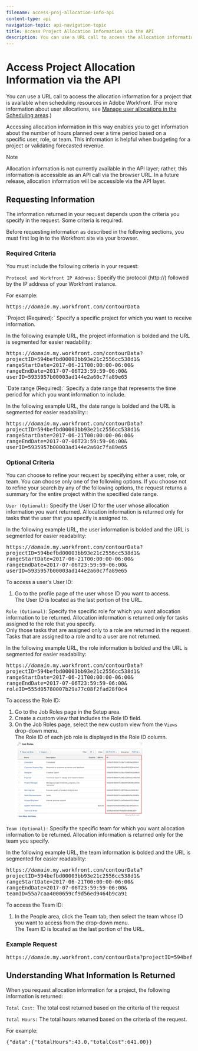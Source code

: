 ```yaml
---
filename: access-proj-allocation-info-api
content-type: api
navigation-topic: api-navigation-topic
title: Access Project Allocation Information via the API
description: You can use a URL call to access the allocation information for a project that is available when scheduling resources in Adobe Workfront. (For more information about user allocations, see Manage user allocations in the Scheduling areas.)
---
```


# Access Project Allocation Information via the API

You can use a URL call to access the&nbsp;allocation information for a project that is available when scheduling resources in Adobe Workfront. (For more information about user allocations, see [Manage user allocations in the Scheduling areas](../../resource-mgmt/resource-scheduling/manage-allocations-scheduling-areas.md).)

Accessing&nbsp;allocation information in this way enables you to get information about the number of hours planned over a time period based on a specific&nbsp;user, role, or team. This information is helpful when budgeting for a project or validating forecasted&nbsp;revenue.

>[!NOTE]
>
>Allocation information is not currently available in the API layer; rather, this information is accessible as an API call via the browser URL. In a future release, allocation information will be accessible via the API layer.

## Requesting Information

The information returned in your request depends upon the criteria you specify in the request. Some criteria is required.

Before requesting information as described in the following sections, you must first log in to the Workfront site&nbsp;via your browser.&nbsp;

### Required Criteria

You must include&nbsp;the following criteria in your request:

`Protocol and Workfront IP Address:` Specify the protocol (http://) followed by&nbsp;the IP address of your Workfront instance.&nbsp;

For example:
<pre>https://<em>domain</em>.my.workfront.com/contourData</pre>`Project (Required):`&nbsp;Specify a specific project for which you want to receive information.

In the following example URL, the project information is bolded&nbsp;and the URL is segmented for easier&nbsp;readability:
<pre>https://<em>domain</em>.my.workfront.com/contourData?<br><span class="bold">projectID=594befbd00003bb93e21c2556cc538d1</span>&<br>rangeStartDate=2017-06-21T00:00:00-06:00&<br>rangeEndDate=2017-07-06T23:59:59-06:00&<br>userID=5935957b00003ad144e2a60c7fa89e65</pre>`Date range (Required):`&nbsp;Specify a date range that represents the time period for which you want information to include.

In the following example URL, the date&nbsp;range is bolded&nbsp;and the URL is segmented for easier&nbsp;readability::
<pre>https://<em>domain</em>.my.workfront.com/contourData?<br>projectID=594befbd00003bb93e21c2556cc538d1&<br><span class="bold">rangeStartDate=2017-06-21T00:00:00-06:00&<br>rangeEndDate=2017-07-06T23:59:59-06:00</span>&<br>userID=5935957b00003ad144e2a60c7fa89e65</pre>

### Optional Criteria

You can choose to refine your request by specifying&nbsp;either a user, role, or team. You can choose only one of the following options. If you choose not to refine your search by any of the following options, the request returns a summary for the entire project within the specified date range.

`User (Optional):`&nbsp;Specify the User ID for&nbsp;the user whose allocation information you want returned. Allocation information is returned only for tasks that the user that you specify is assigned to.

In the following example URL, the user&nbsp;information is bolded&nbsp;and the URL is segmented for easier&nbsp;readability:
<pre>https://<em>domain</em>.my.workfront.com/contourData?<br>projectID=594befbd00003bb93e21c2556cc538d1&<br>rangeStartDate=2017-06-21T00:00:00-06:00&<br>rangeEndDate=2017-07-06T23:59:59-06:00&<br><span class="bold">userID=5935957b00003ad144e2a60c7fa89e65</span></pre>To access a user's User ID:

1. Go to the profile page of the user whose ID you want to access.   
   The User ID is located as the last portion&nbsp;of the URL.

`Role (Optional)`: Specify the specific role for which you want allocation information to be returned. Allocation information is returned only for tasks assigned to the role that you specify.  
Only those tasks that are assigned only to a role are returned in the request. Tasks that are assigned to a role and to a user are not returned.

In the following example URL, the role&nbsp;information is bolded&nbsp;and the URL is segmented for easier&nbsp;readability:
<pre>https://<em>domain</em>.my.workfront.com/contourData?<br>projectID=594befbd00003bb93e21c2556cc538d1&<br>rangeStartDate=2017-06-21T00:00:00-06:00&<br>rangeEndDate=2017-07-06T23:59:59-06:00&<br><span class="bold">roleID=555d05780007b29a77c08f2fad28f0c4</span></pre>To access the Role ID:

1. Go to the Job Roles page in the Setup area.
1. Create a custom view that includes the Role ID field.
1. On the Job Roles page, select the new custom view from the `Views` drop-down menu.  
   The Role ID of each job role is displayed in the Role ID column.  
   ![jobrole_id.png](assets/jobrole-id-350x213.png)

`Team (Optional):`&nbsp;Specify the specific team&nbsp;for which you want allocation information to be returned. Allocation information is returned only for the team&nbsp;you specify.&nbsp;&nbsp;

In the following example URL, the team&nbsp;information is bolded&nbsp;and the URL is segmented for easier&nbsp;readability:
<pre>https://<em>domain</em>.my.workfront.com/contourData?<br>projectID=594befbd00003bb93e21c2556cc538d1&<br>rangeStartDate=2017-06-21T00:00:00-06:00&<br>rangeEndDate=2017-07-06T23:59:59-06:00&<br><span class="bold">teamID=55a7caa4000659cf9d56ed9464b9ca91</span></pre>To access the Team ID:

1. In the People area, click the Team tab, then select the team whose ID you want to access from the drop-down menu.  
   The Team&nbsp;ID is located as the last portion&nbsp;of the URL.&nbsp;

### Example Request

<pre>https://<em>domain</em>.my.workfront.com/contourData?projectID=594befbd00003bb93e21c2556cc538d1&rangeStartDate=2017-06-21T00:00:00-06:00&rangeEndDate=2017-07-06T23:59:59-06:00&userID=5935957b00003ad144e2a60c7fa89e65</pre>

## Understanding What Information Is Returned

When you request allocation information for a project, the following information is returned:

`Total Cost:` The total cost returned based on the criteria of the request

`Total Hours:` The total hours returned based on the criteria of the request.

For example:
<pre>{"data":{"totalHours":43.0,"totalCost":641.00}}</pre>&nbsp;

&nbsp;&nbsp;
